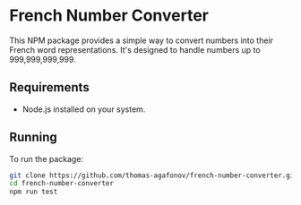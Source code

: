# French Number Converter

This NPM package provides a simple way to convert numbers into their French word representations. 
It's designed to handle numbers up to 999,999,999,999.

## Requirements

- Node.js installed on your system.

## Running

To run the package:

```bash
git clone https://github.com/thomas-agafonov/french-number-converter.git
cd french-number-converter
npm run test
